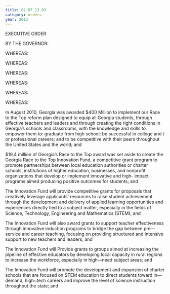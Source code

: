 ```yaml
---
title: 02.07.13.03
category: orders
year: 2013
---
```

 

EXECUTIVE ORDER

BY THE GOVERNOR:

WHEREAS:

WHEREAS:

WHEREAS:

WHEREAS:

WHEREAS:

WHEREAS:

In August 2010, Georgia was awarded $400 Million to implement our
Race to the Top reform plan designed to equip all Georgia students,
through effective teachers and leaders and through creating the right
conditions in Georgia’s schools and classrooms, with the knowledge and
skills to empower them to: graduate from high school; be successful in
college and / or professional careers; and to be competitive with their peers
throughout the United States and the world; and

$19.4 million of Georgia’s Race to the Top award was set aside to create
the Georgia Race to the Top Innovation Fund, a competitive grant
program to promote partnerships between local education authorities or
charter schools, institutions of higher education, businesses, and
nonprofit organizations that develop or implement innovative and high-
impact programs aimed producing positive outcomes for students; and

The Innovation Fund will provide competitive grants for proposals that
creatively leverage applicants’ resources to raise student achievement
through the development and delivery of applied learning opportunities
and experiences directly tied to a subject matter, especially in the ﬁelds of
Science, Technology, Engineering and Mathematics (STEM); and

The Innovation Fund will also award grants to support teacher
effectiveness through innovative induction programs to bridge the gap
between pre—service and career teaching, focusing on providing structured
and intensive support to new teachers and leaders; and

The Innovation Fund will Provide grants to groups aimed at increasing
the pipeline of effective educators by developing local capacity in rural
regions to increase the workforce, especially in high—need subject areas;
and

The Innovation Fund will promote the development and expansion of
charter schools that are focused on STEM education to direct students
toward in—demand, high~tech careers and improve the level of science
instruction throughout the state; and

